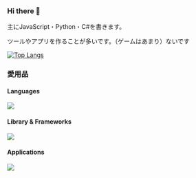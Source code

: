 ### Hi there 👋

<!--
**tamago572/tamago572** is a ✨ _special_ ✨ repository because its `README.md` (this file) appears on your GitHub profile.

Here are some ideas to get you started:

- 🔭 I’m currently working on ...
- 🌱 I’m currently learning ...
- 👯 I’m looking to collaborate on ...
- 🤔 I’m looking for help with ...
- 💬 Ask me about ...
- 📫 How to reach me: ...
- 😄 Pronouns: ...
- ⚡ Fun fact: ...
-->

主にJavaScript・Python・C#を書きます。

ツールやアプリを作ることが多いです。（ゲームはあまり）ないです

[![Top Langs](https://github-readme-stats.vercel.app/api/top-langs/?username=tamago572)](https://github.com/anuraghazra/github-readme-stats)

### 愛用品

#### Languages

![](https://skillicons.dev/icons?i=html,css,js,python,cs)

#### Library & Frameworks

![](https://skillicons.dev/icons?i=bootstrap,nodejs,express,django,rails,unity)

#### Applications

![](https://skillicons.dev/icons?i=docker,vscode,visualstudio,pycharm,cloudflare,mysql,github)


